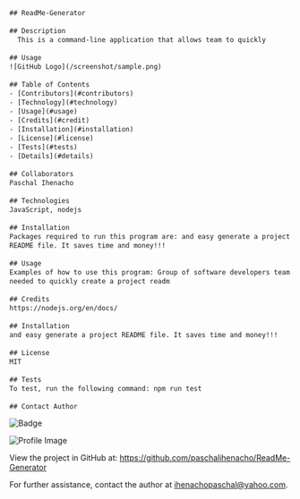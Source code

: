 
    ## ReadMe-Generator 
    
    ## Description
      This is a command-line application that allows team to quickly 
    
    ## Usage
    ![GitHub Logo](/screenshot/sample.png)
  
    ## Table of Contents
    - [Contributors](#contributors)
    - [Technology](#technology)
    - [Usage](#usage)
    - [Credits](#credit)
    - [Installation](#installation)
    - [License](#license)
    - [Tests](#tests)
    - [Details](#details)
  
    ## Collaborators
    Paschal Ihenacho

    ## Technologies
    JavaScript, nodejs

    ## Installation
    Packages required to run this program are: and easy generate a project README file. It saves time and money!!!
    
    ## Usage
    Examples of how to use this program: Group of software developers team needed to quickly create a project readm

    ## Credits
    https://nodejs.org/en/docs/
  
    ## Installation
    and easy generate a project README file. It saves time and money!!!

    ## License
    MIT
  
    ## Tests
    To test, run the following command: npm run test

    ## Contact Author
    
![Badge](https://img.shields.io/badge/Github-paschalihenacho-4cbbb9) 
    
![Profile Image](https://github.com/paschalihenacho.png?size=50)
    
View the project in GitHub at: https://github.com/paschalihenacho/ReadMe-Generator
    
For further assistance, contact the author at ihenachopaschal@yahoo.com.